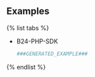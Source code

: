 
## Examples

{% list tabs %}

- B24-PHP-SDK

    ```php
    ###GENERATED_EXAMPLE###
    ```
{% endlist %}  